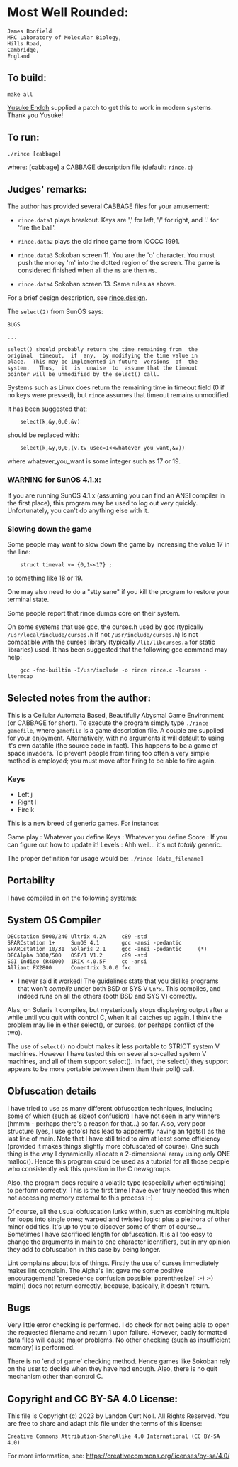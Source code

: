 # Most Well Rounded:

	James Bonfield
	MRC Laboratory of Molecular Biology,
	Hills Road,
	Cambridge,
	England


## To build:

    make all

[Yusuke Endoh](/winners.html#Yusuke_Endoh) supplied a patch to get this to work
in modern systems. Thank you Yusuke!



## To run:

	./rince [cabbage]

where:
	[cabbage]	a CABBAGE description file  (default: `rince.c`)






## Judges' remarks:
    
The author has provided several CABBAGE files for your amusement:

- `rince.data1` plays breakout.  Keys are ',' for left, '/' for right, and '.' for 'fire the ball'.

- `rince.data2` plays the old rince game from IOCCC 1991.

- `rince.data3`	Sokoban screen 11. You are the 'o' character. You must push the
money 'm' into the dotted region of the screen. The game is considered finished
when all the `m`s are then `M`s.

- `rince.data4`	Sokoban screen 13. Same rules as above.

For a brief design description, see [rince.design](rince.design).

The `select(2)` from SunOS says:

	BUGS

	...

	select() should probably return the time remaining from  the
	original  timeout,  if  any,  by modifying the time value in
	place.  This may be implemented in future  versions  of  the
	system.   Thus,  it  is  unwise  to  assume that the timeout
	pointer will be unmodified by the select() call.

Systems such as Linux does return the remaining time in timeout
field (0 if no keys were pressed), but `rince` assumes that
timeout remains unmodified.

It has been suggested that:

	    select(k,&y,0,0,&v)
	
should be replaced with:

	    select(k,&y,0,0,(v.tv_usec=1<<whatever_you_want,&v))
	
where whatever_you_want is some integer such as 17 or 19.

### WARNING for SunOS 4.1.x:

If you are running SunOS 4.1.x (assuming you can find an ANSI
compiler in the first place), this program may be used to log
out very quickly.  Unfortunately, you can't do anything else
with it.

### Slowing down the game

Some people may want to slow down the game by increasing the
value 17 in the line:


	    struct timeval v= {0,1<<17} ;  

	
to something like 18 or 19.

One may also need to do a "stty sane" if you kill the program
to restore your terminal state.

Some people report that rince dumps core on their system.

On some systems that use gcc, the curses.h used by gcc (typically
`/usr/local/include/curses.h` if not `/usr/include/curses.h`) is not compatible
with the curses library (typically `/lib/libcurses.a` for static libraries)
used. It has been suggested that the following gcc command may help:


	    gcc -fno-builtin -I/usr/include -o rince rince.c -lcurses -ltermcap
    

## Selected notes from the author:

This is a Cellular Automata Based, Beautifully Abysmal Game Environment (or
CABBAGE for short). To execute the program simply type `./rince gamefile`,
where `gamefile` is a game description file. A couple are supplied for
your enjoyment. Alternatively, with no arguments it will default to using
it's own datafile (the source code in fact). This happens to be a game of
space invaders. To prevent people from firing too often a very simple
method is employed; you must move after firing to be able to fire again.

### Keys

- Left  	    j
- Right 	    l
- Fire   	    k

This is a new breed of generic games. For instance:

Game play   : Whatever you define
Keys        : Whatever you define
Score       : If you can figure out how to update it!
Levels      : Ahh well... it's not *totally* generic.

The proper definition for usage would be: `./rince [data_filename]`

Portability
-----------

I have compiled in on the following systems:

System              OS              Compiler        
-------------------------------------------------------------------------

    DECstation 5000/240 Ultrix 4.2A     c89 -std
    SPARCstation 1+     SunOS 4.1       gcc -ansi -pedantic
    SPARCstation 10/31  Solaris 2.1     gcc -ansi -pedantic     (*)
    DECAlpha 3000/500   OSF/1 V1.2      c89 -std
    SGI Indigo (R4000)  IRIX 4.0.5F     cc -ansi
    Alliant FX2800      Conentrix 3.0.0 fxc

* I never said it worked! The guidelines state that you dislike programs that
won't *compile* under both BSD or SYS V `Un*x`. This compiles, and indeed runs
on all the others (both BSD and SYS V) correctly.

Alas, on Solaris it compiles, but mysteriously stops displaying output
after a while until you quit with control C, when it all catches up again.
I think the problem may lie in either select(), or curses, (or perhaps
conflict of the two).

The use of `select()` no doubt makes it less portable to STRICT system V
machines. However I have tested this on several so-called system V
machines, and all of them support select(). In fact, the select() they
support appears to be more portable between them than their poll() call.

Obfuscation details
-------------------

I have tried to use as many different obfuscation techniques, including
some of which (such as sizeof confusion) I have not seen in any winners
(hmmm - perhaps there's a reason for that...) so far. Also, very poor
structure (yes, I use goto's) has lead to apparently having an fgets() as
the last line of main. Note that I have still tried to aim at least some
efficiency (provided it makes things slightly more obfuscated of course).
One such thing is the way I dynamically allocate a 2-dimensional array
using only ONE malloc(). Hence this program could be used as a tutorial
for all those people who consistently ask this question in the C
newsgroups.

Also, the program does require a volatile type (especially when
optimising) to perform correctly. This is the first time I have ever
truly needed this when not accessing memory external to this process :-)

Of course, all the usual obfuscation lurks within, such as combining
multiple for loops into single ones; warped and twisted logic; plus a
plethora of other minor oddities. It's up to you to discover some of them
of course... Sometimes I have sacrificed length for obfuscation. It is all
too easy to change the arguments in main to one character identifiers, but
in my opinion they add to obfuscation in this case by being longer.

Lint complains about lots of things. Firstly the use of curses immediately
makes lint complain. The Alpha's lint gave me some positive encouragement!
'precedence confusion possible: parenthesize!' :-) :-)
main() does not return correctly, because, basically, it doesn't return.

Bugs
----

Very little error checking is performed. I do check for not being able to
open the requested filename and return 1 upon failure. However, badly
formatted data files will cause major problems. No other checking (such as
insufficient memory) is performed.

There is no 'end of game' checking method. Hence games like Sokoban rely
on the user to decide when they have had enough. Also, there is no quit
mechanism other than control C.

## Copyright and CC BY-SA 4.0 License:

This file is Copyright (c) 2023 by Landon Curt Noll.  All Rights Reserved.
You are free to share and adapt this file under the terms of this license:

    Creative Commons Attribution-ShareAlike 4.0 International (CC BY-SA 4.0)

For more information, see: https://creativecommons.org/licenses/by-sa/4.0/
